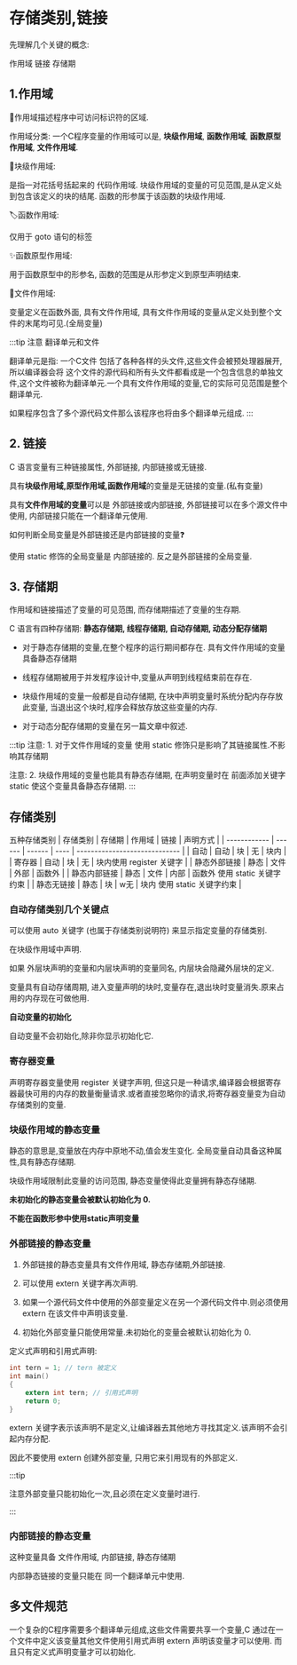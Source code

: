 # 存储类别,链接

先理解几个关键的概念:

作用域 链接 存储期
## 1.作用域
🔑作用域描述程序中可访问标识符的区域.

作用域分类: 一个C程序变量的作用域可以是, **块级作用域**, **函数作用域**, **函数原型作用域**, **文件作用域**.

🫡块级作用域:

是指一对花括号括起来的 代码作用域. 块级作用域的变量的可见范围,是从定义处到包含该定义的块的结尾.
函数的形参属于该函数的块级作用域.

🏷️函数作用域:

仅用于 goto 语句的标签

✨函数原型作用域:

用于函数原型中的形参名, 函数的范围是从形参定义到原型声明结束.

🎈文件作用域:

变量定义在函数外面, 具有文件作用域, 具有文件作用域的变量从定义处到整个文件的末尾均可见.(全局变量)

:::tip
注意
翻译单元和文件

翻译单元是指: 一个C文件 包括了各种各样的头文件,这些文件会被预处理器展开, 所以编译器会将
这个文件的源代码和所有头文件都看成是一个包含信息的单独文件,这个文件被称为翻译单元.一个具有文件作用域的变量,它的实际可见范围是整个翻译单元.

如果程序包含了多个源代码文件那么该程序也将由多个翻译单元组成.
:::

## 2. 链接

C 语言变量有三种链接属性, 外部链接, 内部链接或无链接.


具有**块级作用域,原型作用域,函数作用域**的变量是无链接的变量.(私有变量)

具有**文件作用域的变量**可以是 外部链接或内部链接, 外部链接可以在多个源文件中使用, 内部链接只能在一个翻译单元使用.

如何判断全局变量是外部链接还是内部链接的变量❓

使用 static 修饰的全局变量是 内部链接的.
反之是外部链接的全局变量.

## 3. 存储期

作用域和链接描述了变量的可见范围, 而存储期描述了变量的生存期.

C 语言有四种存储期: **静态存储期, 线程存储期, 自动存储期, 动态分配存储期**

- 对于静态存储期的变量,在整个程序的运行期间都存在. 具有文件作用域的变量具备静态存储期

-  线程存储期被用于并发程序设计中,变量从声明到线程结束前在存在.

-  块级作用域的变量一般都是自动存储期, 在块中声明变量时系统分配内存存放此变量, 当退出这个块时,程序会释放存放这些变量的内存.

-  对于动态分配存储期的变量在另一篇文章中叙述.

:::tip
注意: 1. 对于文件作用域的变量 使用 static 修饰只是影响了其链接属性.不影响其存储期

注意: 2. 块级作用域的变量也能具有静态存储期, 在声明变量时在 前面添加关键字 static 使这个变量具备静态存储期.
:::

## 存储类别

五种存储类别
| 存储类别     | 存储期 | 作用域 | 链接 | 声明方式                      |
| ------------ | ------ | ------ | ---- | ----------------------------- |
| 自动         | 自动   | 块     | 无   | 块内                          |
| 寄存器       | 自动   | 块     | 无   | 块内使用 register 关键字      |
| 静态外部链接 | 静态   | 文件   | 外部 | 函数外                        |
| 静态内部链接 | 静态   | 文件   | 内部 | 函数外 使用 static 关键字约束 |
| 静态无链接   | 静态   | 块     | w无  | 块内 使用 static 关键字约束   |

### 自动存储类别几个关键点

可以使用 auto 关键字 (也属于存储类别说明符) 来显示指定变量的存储类别. 

在块级作用域中声明.

如果 外层块声明的变量和内层块声明的变量同名, 内层块会隐藏外层块的定义.

变量具有自动存储周期, 进入变量声明的块时,变量存在,退出块时变量消失.原来占用的内存现在可做他用.

**自动变量的初始化**

自动变量不会初始化,除非你显示初始化它.



### 寄存器变量

声明寄存器变量使用 register 关键字声明, 但这只是一种请求,编译器会根据寄存器最快可用的内存的数量衡量请求.或者直接忽略你的请求,将寄存器变量变为自动存储类别的变量.



### 块级作用域的静态变量

静态的意思是,变量放在内存中原地不动,值会发生变化. 全局变量自动具备这种属性,具有静态存储期.

块级作用域限制此变量的访问范围, 静态变量使得此变量拥有静态存储期.

**未初始化的静态变量会被默认初始化为 0.**

**不能在函数形参中使用static声明变量**



### 外部链接的静态变量



1. 外部链接的静态变量具有文件作用域, 静态存储期,外部链接.

2. 可以使用 extern 关键字再次声明.

3. 如果一个源代码文件中使用的外部变量定义在另一个源代码文件中.则必须使用 extern 在该文件中声明该变量.

4. 初始化外部变量只能使用常量.未初始化的变量会被默认初始化为 0.



定义式声明和引用式声明:

```c
int tern = 1; // tern 被定义
int main()
{
    extern int tern; // 引用式声明
    return 0;
}
```

extern 关键字表示该声明不是定义,让编译器去其他地方寻找其定义.该声明不会引起内存分配.

因此不要使用 extern 创建外部变量, 只用它来引用现有的外部定义.

:::tip

注意外部变量只能初始化一次,且必须在定义变量时进行.

:::



### 内部链接的静态变量

这种变量具备 文件作用域, 内部链接, 静态存储期

内部静态链接的变量只能在 同一个翻译单元中使用.



## 多文件规范

一个复杂的C程序需要多个翻译单元组成,这些文件需要共享一个变量,C 通过在一个文件中定义该变量其他文件使用引用式声明 extern 声明该变量才可以使用. 而且只有定义式声明变量才可以初始化.



































